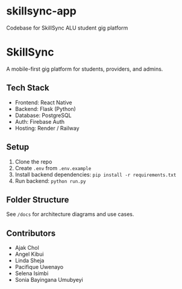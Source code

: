 # skillsync-app
Codebase for SkillSync ALU student gig platform

# SkillSync

A mobile-first gig platform for students, providers, and admins.

## Tech Stack
- Frontend: React Native
- Backend: Flask (Python)
- Database: PostgreSQL
- Auth: Firebase Auth
- Hosting: Render / Railway

## Setup
1. Clone the repo
2. Create `.env` from `.env.example`
3. Install backend dependencies: `pip install -r requirements.txt`
4. Run backend: `python run.py`

## Folder Structure
See `/docs` for architecture diagrams and use cases.

## Contributors
- Ajak Chol
- Angel Kibui
- Linda Sheja
- Pacifique Uwenayo
- Selena Isimbi
- Sonia Bayingana Umubyeyi